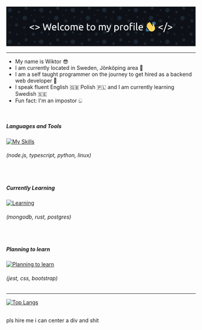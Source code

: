 ![Header](./test3.png)

<hr>

<div id="about">
    <ul>
        <li>
            My name is Wiktor 😎
        </li>
        <li>
            I am currently located in Sweden, Jönköping area 💯
        </li>
        <li>
            I am a self taught programmer on the journey to get hired as a backend web developer 🚀
        </li>
        <li>
            I speak fluent English 🇬🇧 Polish 🇵🇱 and I am currently learning Swedish 🇸🇪
        </li>
        <li>
            Fun fact: I'm an impostor ඞ
        </li>
    </ul>
</div>
    
    
<br>         
               
               
<h5>Languages and Tools</h5>

[![My Skills](https://skillicons.dev/icons?i=nodejs,ts,python,linux)](https://skillicons.dev)

<h6>(node.js, typescript, python, linux)</h6>


<br>


<h5>Currently Learning</h5>

[![Learning](https://skillicons.dev/icons?i=mongodb,rust,postgresql)](https://skillicons.dev)

<h6>(mongodb, rust, postgres)</h6>


<br>


<h5>Planning to learn</h5>

[![Planning to learn](https://skillicons.dev/icons?i=jest,css,bootstrap,rocket,rocketrs,rocket.rs)](https://skillicons.dev)

<h6>(jest, css, bootstrap)</h6>


<hr>


[![Top Langs](https://github-readme-stats.vercel.app/api/top-langs/?username=anuraghazra&layout=compact)](https://github.com/anuraghazra/github-readme-stats)


    
<br>
pls hire me i can center a div and shit
